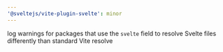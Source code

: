 ```yaml
---
'@sveltejs/vite-plugin-svelte': minor
---
```


log warnings for packages that use the `svelte` field to resolve Svelte files differently than standard Vite resolve
